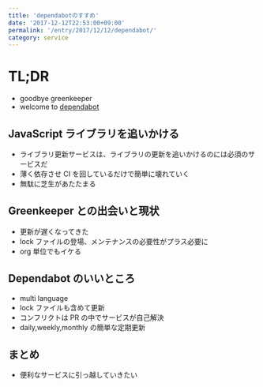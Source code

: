 ```yaml
---
title: 'dependabotのすすめ'
date: '2017-12-12T22:53:00+09:00'
permalink: '/entry/2017/12/12/dependabot/'
category: service
---
```


# TL;DR

- goodbye greenkeeper
- welcome to [dependabot](https://github.com/marketplace/dependabot)

## JavaScript ライブラリを追いかける

- ライブラリ更新サービスは、ライブラリの更新を追いかけるのには必須のサービスだ
- 薄く依存させ CI を回しているだけで簡単に壊れていく
- 無駄に芝生があたたまる

## Greenkeeper との出会いと現状

- 更新が遅くなってきた
- lock ファイルの登場、メンテナンスの必要性がプラス必要に
- org 単位でもイケる

## Dependabot のいいところ

- multi language
- lock ファイルも含めて更新
- コンフリクトは PR の中でサービスが自己解決
- daily,weekly,monthly の簡単な定期更新

## まとめ

- 便利なサービスに引っ越していきたい
